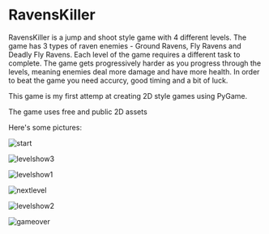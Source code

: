 # RavensKiller

RavensKiller is a jump and shoot style game with 4 different levels. 
The game has 3 types of raven enemies - Ground Ravens, Fly Ravens and Deadly Fly Ravens.
Each level of the game requires a different task to complete.
The game gets progressively harder as you progress through the levels, meaning enemies deal more damage and have more health.
In order to beat the game you need accurcy, good timing and a bit of luck.

This game is my first attemp at creating 2D style games using PyGame.

The game uses free and public 2D assets

Here's some pictures:

![start](https://i.imgur.com/DplUxOP.png)

![levelshow3](https://i.imgur.com/lQI5dg6.png)

![levelshow1](https://i.imgur.com/lpuDtLe.png)

![nextlevel](https://i.imgur.com/QVT3QVU.png)

![levelshow2](https://i.imgur.com/P3F6uNs.png)

![gameover](https://i.imgur.com/yAfrszF.png)

